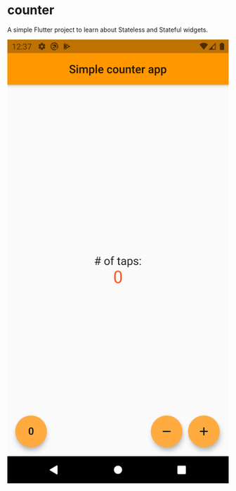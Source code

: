 # counter

A simple Flutter project to learn about Stateless and Stateful widgets.

![](https://raw.githubusercontent.com/ach4m0/flutter-playground/master/counter/counter_app.png)